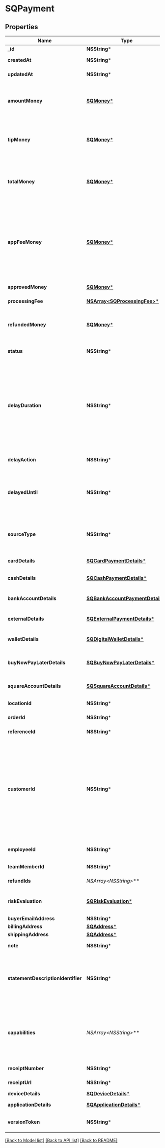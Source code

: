 # SQPayment

## Properties
Name | Type | Description | Notes
------------ | ------------- | ------------- | -------------
**_id** | **NSString*** | A unique ID for the payment. | [optional] 
**createdAt** | **NSString*** | The timestamp of when the payment was created, in RFC 3339 format. | [optional] 
**updatedAt** | **NSString*** | The timestamp of when the payment was last updated, in RFC 3339 format. | [optional] 
**amountMoney** | [**SQMoney***](SQMoney.md) | The amount processed for this payment, not including &#x60;tip_money&#x60;.  The amount is specified in the smallest denomination of the applicable currency (for example, US dollar amounts are specified in cents). For more information, see [Working with Monetary Amounts](https://developer.squareup.com/docs/build-basics/working-with-monetary-amounts). | [optional] 
**tipMoney** | [**SQMoney***](SQMoney.md) | The amount designated as a tip.   This amount is specified in the smallest denomination of the applicable currency (for example, US dollar amounts are specified in cents). For more information, see [Working with Monetary Amounts](https://developer.squareup.com/docs/build-basics/working-with-monetary-amounts). | [optional] 
**totalMoney** | [**SQMoney***](SQMoney.md) | The total amount for the payment, including &#x60;amount_money&#x60; and &#x60;tip_money&#x60;. This amount is specified in the smallest denomination of the applicable currency (for example, US dollar amounts are specified in cents). For more information, see [Working with Monetary Amounts](https://developer.squareup.com/docs/build-basics/working-with-monetary-amounts). | [optional] 
**appFeeMoney** | [**SQMoney***](SQMoney.md) | The amount the developer is taking as a fee for facilitating the payment on behalf of the seller. This amount is specified in the smallest denomination of the applicable currency (for example, US dollar amounts are specified in cents). For more information, see [Take Payments and Collect Fees](https://developer.squareup.com/docs/payments-api/take-payments-and-collect-fees).  The amount cannot be more than 90% of the &#x60;total_money&#x60; value.  To set this field, &#x60;PAYMENTS_WRITE_ADDITIONAL_RECIPIENTS&#x60; OAuth permission is required. For more information, see [Permissions](https://developer.squareup.com/docs/payments-api/take-payments-and-collect-fees#permissions). | [optional] 
**approvedMoney** | [**SQMoney***](SQMoney.md) | The initial amount of money approved for this payment. | [optional] 
**processingFee** | [**NSArray&lt;SQProcessingFee&gt;***](SQProcessingFee.md) | The processing fees and fee adjustments assessed by Square for this payment. | [optional] 
**refundedMoney** | [**SQMoney***](SQMoney.md) | The total amount of the payment refunded to date.   This amount is specified in the smallest denomination of the applicable currency (for example, US dollar amounts are specified in cents). | [optional] 
**status** | **NSString*** | Indicates whether the payment is APPROVED, PENDING, COMPLETED, CANCELED, or FAILED. | [optional] 
**delayDuration** | **NSString*** | The duration of time after the payment&#39;s creation when Square automatically applies the &#x60;delay_action&#x60; to the payment. This automatic &#x60;delay_action&#x60; applies only to payments that do not reach a terminal state (COMPLETED, CANCELED, or FAILED) before the &#x60;delay_duration&#x60; time period.  This field is specified as a time duration, in RFC 3339 format.  Notes: This feature is only supported for card payments.  Default:  - Card-present payments: \&quot;PT36H\&quot; (36 hours) from the creation time. - Card-not-present payments: \&quot;P7D\&quot; (7 days) from the creation time. | [optional] 
**delayAction** | **NSString*** | The action to be applied to the payment when the &#x60;delay_duration&#x60; has elapsed.  Current values include &#x60;CANCEL&#x60; and &#x60;COMPLETE&#x60;. | [optional] 
**delayedUntil** | **NSString*** | The read-only timestamp of when the &#x60;delay_action&#x60; is automatically applied, in RFC 3339 format.  Note that this field is calculated by summing the payment&#39;s &#x60;delay_duration&#x60; and &#x60;created_at&#x60; fields. The &#x60;created_at&#x60; field is generated by Square and might not exactly match the time on your local machine. | [optional] 
**sourceType** | **NSString*** | The source type for this payment.  Current values include &#x60;CARD&#x60;, &#x60;BANK_ACCOUNT&#x60;, &#x60;WALLET&#x60;, &#x60;BUY_NOW_PAY_LATER&#x60;, &#x60;SQUARE_ACCOUNT&#x60;, &#x60;CASH&#x60; and &#x60;EXTERNAL&#x60;. For information about these payment source types, see [Take Payments](https://developer.squareup.com/docs/payments-api/take-payments). | [optional] 
**cardDetails** | [**SQCardPaymentDetails***](SQCardPaymentDetails.md) | Details about a card payment. These details are only populated if the source_type is &#x60;CARD&#x60;. | [optional] 
**cashDetails** | [**SQCashPaymentDetails***](SQCashPaymentDetails.md) | Details about a cash payment. These details are only populated if the source_type is &#x60;CASH&#x60;. | [optional] 
**bankAccountDetails** | [**SQBankAccountPaymentDetails***](SQBankAccountPaymentDetails.md) | Details about a bank account payment. These details are only populated if the source_type is &#x60;BANK_ACCOUNT&#x60;. | [optional] 
**externalDetails** | [**SQExternalPaymentDetails***](SQExternalPaymentDetails.md) | Details about an external payment. The details are only populated  if the &#x60;source_type&#x60; is &#x60;EXTERNAL&#x60;. | [optional] 
**walletDetails** | [**SQDigitalWalletDetails***](SQDigitalWalletDetails.md) | Details about an wallet payment. The details are only populated  if the &#x60;source_type&#x60; is &#x60;WALLET&#x60;. | [optional] 
**buyNowPayLaterDetails** | [**SQBuyNowPayLaterDetails***](SQBuyNowPayLaterDetails.md) | Details about a Buy Now Pay Later payment. The details are only populated if the &#x60;source_type&#x60; is &#x60;BUY_NOW_PAY_LATER&#x60;. For more information, see  [Afterpay Payments](https://developer.squareup.com/docs/payments-api/take-payments/afterpay-payments). | [optional] 
**squareAccountDetails** | [**SQSquareAccountDetails***](SQSquareAccountDetails.md) | Details about a Square Account payment. The details are only populated if the &#x60;source_type&#x60; is &#x60;SQUARE_ACCOUNT&#x60;. | [optional] 
**locationId** | **NSString*** | The ID of the location associated with the payment. | [optional] 
**orderId** | **NSString*** | The ID of the order associated with the payment. | [optional] 
**referenceId** | **NSString*** | An optional ID that associates the payment with an entity in another system. | [optional] 
**customerId** | **NSString*** | The ID of the customer associated with the payment. If the ID is  not provided in the &#x60;CreatePayment&#x60; request that was used to create the &#x60;Payment&#x60;,  Square may use information in the request  (such as the billing and shipping address, email address, and payment source)  to identify a matching customer profile in the Customer Directory.  If found, the profile ID is used. If a profile is not found, the  API attempts to create an  [instant profile](https://developer.squareup.com/docs/customers-api/what-it-does#instant-profiles).  If the API cannot create an  instant profile (either because the seller has disabled it or the  seller&#39;s region prevents creating it), this field remains unset. Note that  this process is asynchronous and it may take some time before a  customer ID is added to the payment. | [optional] 
**employeeId** | **NSString*** | __Deprecated__: Use &#x60;Payment.team_member_id&#x60; instead.  An optional ID of the employee associated with taking the payment. | [optional] 
**teamMemberId** | **NSString*** | An optional ID of the [TeamMember](https://developer.squareup.com/reference/square_2023-10-18/objects/TeamMember) associated with taking the payment. | [optional] 
**refundIds** | **NSArray&lt;NSString*&gt;*** | A list of &#x60;refund_id&#x60;s identifying refunds for the payment. | [optional] 
**riskEvaluation** | [**SQRiskEvaluation***](SQRiskEvaluation.md) | Provides information about the risk associated with the payment, as determined by Square. This field is present for payments to sellers that have opted in to receive risk evaluations. | [optional] 
**buyerEmailAddress** | **NSString*** | The buyer&#39;s email address. | [optional] 
**billingAddress** | [**SQAddress***](SQAddress.md) | The buyer&#39;s billing address. | [optional] 
**shippingAddress** | [**SQAddress***](SQAddress.md) | The buyer&#39;s shipping address. | [optional] 
**note** | **NSString*** | An optional note to include when creating a payment. | [optional] 
**statementDescriptionIdentifier** | **NSString*** | Additional payment information that gets added to the customer&#39;s card statement as part of the statement description.  Note that the &#x60;statement_description_identifier&#x60; might get truncated on the statement description to fit the required information including the Square identifier (SQ *) and the name of the seller taking the payment. | [optional] 
**capabilities** | **NSArray&lt;NSString*&gt;*** | Actions that can be performed on this payment: - &#x60;EDIT_AMOUNT_UP&#x60; - The payment amount can be edited up. - &#x60;EDIT_AMOUNT_DOWN&#x60; - The payment amount can be edited down. - &#x60;EDIT_TIP_AMOUNT_UP&#x60; - The tip amount can be edited up. - &#x60;EDIT_TIP_AMOUNT_DOWN&#x60; - The tip amount can be edited down. - &#x60;EDIT_DELAY_ACTION&#x60; - The delay_action can be edited. | [optional] 
**receiptNumber** | **NSString*** | The payment&#39;s receipt number. The field is missing if a payment is canceled. | [optional] 
**receiptUrl** | **NSString*** | The URL for the payment&#39;s receipt. The field is only populated for COMPLETED payments. | [optional] 
**deviceDetails** | [**SQDeviceDetails***](SQDeviceDetails.md) | Details about the device that took the payment. | [optional] 
**applicationDetails** | [**SQApplicationDetails***](SQApplicationDetails.md) | Details about the application that took the payment. | [optional] 
**versionToken** | **NSString*** | Used for optimistic concurrency. This opaque token identifies a specific version of the &#x60;Payment&#x60; object. | [optional] 

[[Back to Model list]](../README.md#documentation-for-models) [[Back to API list]](../README.md#documentation-for-api-endpoints) [[Back to README]](../README.md)


